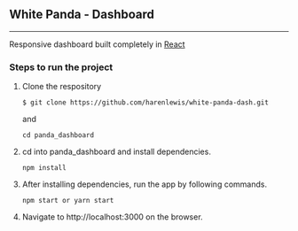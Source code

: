 ## White Panda - Dashboard
-----

Responsive dashboard built completely in [React](https://reactjs.org/ "ReactJs")

### Steps to run the project
 
 1. Clone the respository
    
    `$ git clone https://github.com/harenlewis/white-panda-dash.git`

    and 
    
       `cd panda_dashboard`

 2. cd into panda_dashboard and install dependencies.       

       `npm install`

 3. After installing dependencies, run the app by following commands.
    
       `npm start or yarn start`
    
 4. Navigate to http://localhost:3000 on the browser.
